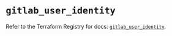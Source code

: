 # `gitlab_user_identity`

Refer to the Terraform Registry for docs: [`gitlab_user_identity`](https://registry.terraform.io/providers/gitlabhq/gitlab/18.0.0/docs/resources/user_identity).
